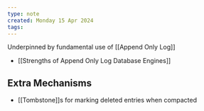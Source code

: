 ```yaml
---
type: note
created: Monday 15 Apr 2024
tags: 
---
```

Underpinned by fundamental use of [[Append Only Log]]

- [[Strengths of Append Only Log Database Engines]]

## Extra Mechanisms
- [[Tombstone]]s for marking deleted entries when compacted